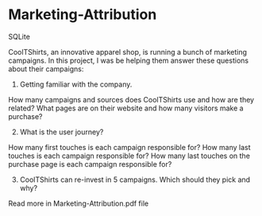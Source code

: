 # Marketing-Attribution
SQLite

CoolTShirts, an innovative apparel shop, is running a bunch of marketing campaigns. In this project, I was be helping them answer these questions about their campaigns:

1. Getting familiar with the company.

How many campaigns and sources does CoolTShirts use and how are they related? 
What pages are on their website and how many visitors make a purchase?

2. What is the user journey?

How many first touches is each campaign responsible for?
How many last touches is each campaign responsible for?
How many last touches on the purchase page is each campaign responsible for?

3. CoolTShirts can re-invest in 5 campaigns. Which should they pick and why?

Read more in Marketing-Attribution.pdf file

